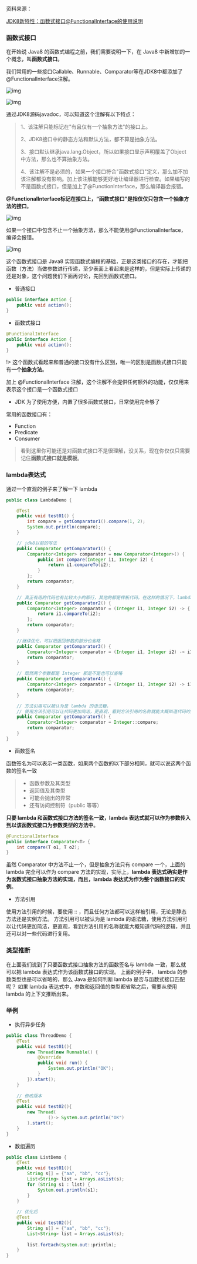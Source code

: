 资料来源：

[JDK8新特性：函数式接口@FunctionalInterface的使用说明](https://blog.csdn.net/aitangyong/article/details/54137067)

### 函数式接口

在开始说 Java8 的函数式编程之前，我们需要说明一下，在 Java8 中新增加的一个概念，叫**函数式接口**。

我们常用的一些接口Callable、Runnable、Comparator等在JDK8中都添加了@FunctionalInterface注解。

![img](img/20170106133721767.png)

![img](img/20170106135012602.png)

通过JDK8源码javadoc，可以知道这个注解有以下特点：

> 1、该注解只能标记在"有且仅有一个抽象方法"的接口上。
>
> 2、JDK8接口中的静态方法和默认方法，都不算是抽象方法。
>
> 3、接口默认继承java.lang.Object，所以如果接口显示声明覆盖了Object中方法，那么也不算抽象方法。
>
> 4、该注解不是必须的，如果一个接口符合"函数式接口"定义，那么加不加该注解都没有影响。加上该注解能够更好地让编译器进行检查。如果编写的不是函数式接口，但是加上了@FunctionInterface，那么编译器会报错。

**@FunctionalInterface标记在接口上，“函数式接口”是指仅仅只包含一个抽象方法的接口**。

![img](img/20170106134212771.png)

如果一个接口中包含不止一个抽象方法，那么不能使用@FunctionalInterface，编译会报错。



![img](img/20170106134358818.png)

这个函数式接口是 Java8 实现函数式编程的基础，正是这类接口的存在，才能把函数（方法）当做参数进行传递，至少表面上看起来是这样的，但是实际上传递的还是对象，这个问题我们下面再讨论，先回到函数式接口。

- 普通接口

~~~~java
public interface Action {
    public void action();
}
~~~~

- 函数式接口

~~~~java
@FunctionalInterface
public interface Action {
    public void action();
}
~~~~

!> 这个函数式看起来和普通的接口没有什么区别，唯一的区别是函数式接口只能有**一个抽象方法**。

加上 @FunctionalInterface 注解，这个注解不会提供任何额外的功能，仅仅用来表示这个接口是一个函数式接口

- JDK 为了使用方便，内置了很多函数式接口，日常使用完全够了

常用的函数接口有：

- Function
- Predicate
- Consumer

> 看到这里你可能还是对函数式接口不是很理解，没关系，现在你仅仅只需要记住**函数式接口就是模板**。

### lambda表达式

通过一个直观的例子来了解一下 lambda

~~~~java
public class LambdaDemo {

    @Test
    public void test01() {
        int compare = getComparator1().compare(1, 2);
        System.out.println(compare);
    }

    // jdk8以前的写法
    public Comparator getComparator1() {
        Comparator<Integer> comparator = new Comparator<Integer>() {
            public int compare(Integer i1, Integer i2) {
                return i1.compareTo(i2);
            }
        };
        return comparator;
    }

    // 真正有用的代码也有比较大小的那行，其他的都是样板代码。在这样的情况下，lambda 就很有用。
    public Comparator getComparator2() {
        Comparator<Integer> comparator = (Integer i1, Integer i2) -> {
            return i1.compareTo(i2);
        };
        return comparator;
    }

    //继续优化，可以把返回参数的部分也省略
    public Comparator getComparator3() {
        Comparator<Integer> comparator = (Integer i1, Integer i2) -> i1.compareTo(i2);
        return comparator;
    }

    // 既然两个参数都是 Integer 那是不是也可以省略
    public Comparator getComparator4() {
        Comparator<Integer> comparator = (Integer i1, Integer i2) -> i1.compareTo(i2);
        return comparator;
    }

    // 方法引用可以被认为是 lambda 的语法糖，
    // 使用方法引用可以让代码更加简洁，更直观，看到方法引用的名称就能大概知道代码的逻辑，并且还可以对一些代码进行复用。
    public Comparator getComparator5() {
        Comparator<Integer> comparator = Integer::compare;
        return comparator;
    }
}
~~~~

- 函数签名

函数签名为可以表示一类函数，如果两个函数的以下部分相同，就可以说这两个函数的签名一致 

>- 函数参数及其类型
>- 返回值及其类型
>- 可能会抛出的异常
>- 还有访问控制符（public 等等）

**只要 lambda 和函数式接口方法的签名一致，lambda 表达式就可以作为参数传入到以该函数式接口为参数类型的方法中**。

~~~~java
@FunctionalInterface
public interface Comparator<T> {
    int compare(T o1, T o2);
}
~~~~

虽然 Comparator 中方法不止一个，但是抽象方法只有 compare 一个，上面的 lambda 完全可以作为 compare 方法的实现，实际上，**lambda 表达式确实是作为函数式接口抽象方法的实现，而且，lambda 表达式为作为整个函数接口的实例**。

- 方法引用

使用方法引用的时候，要使用 :: ，而且任何方法都可以这样被引用，无论是静态方法还是实例方法。
方法引用可以被认为是 lambda 的语法糖，使用方法引用可以让代码更加简洁，更直观，看到方法引用的名称就能大概知道代码的逻辑，并且还可以对一些代码进行复用。

### 类型推断
在上面我们说到了只要函数式接口抽象方法的函数签名与 lambda 一致，那么就可以把 lambda 表达式作为该函数式接口的实现。
上面的例子中， lambda 的参数类型也是可以省略的，那么 Java 是如何判断 lambda 是否与函数式接口匹配呢？
如果 lambda 表达式中，参数和返回值的类型都省略之后，需要从使用 lambda 的上下文推断出来。

### 举例
- 执行异步任务
~~~~java
public class ThreadDemo {
    @Test
    public void test01(){
        new Thread(new Runnable() {
            @Override
            public void run() {
                System.out.println("OK");
            }
        }).start();
    }
    
    // 修改版本
    @Test
    public void test02(){
        new Thread(
                ()-> System.out.println("OK")
        ).start();
    }
}
~~~~
- 数组遍历
~~~~java
public class ListDemo {
    @Test
    public void test01(){
        String s[] = {"aa", "bb", "cc"};
        List<String> list = Arrays.asList(s);
        for (String s1 : list) {
            System.out.println(s1);
        }
    }
    
    // 优化后
    @Test
    public void test02(){
        String s[] = {"aa", "bb", "cc"};
        List<String> list = Arrays.asList(s);
    
        list.forEach(System.out::println);
    }
}
~~~~

